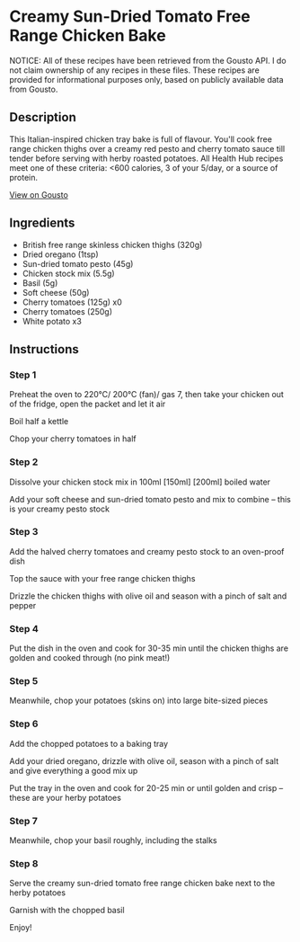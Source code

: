 # Creamy Sun-Dried Tomato Free Range Chicken Bake

NOTICE: All of these recipes have been retrieved from the Gousto API. I do not claim ownership of any recipes in these files. These recipes are provided for informational purposes only, based on publicly available data from Gousto.

## Description

This Italian-inspired chicken tray bake is full of flavour. You'll cook free range chicken thighs over a creamy red pesto and cherry tomato sauce till tender before serving with herby roasted potatoes. All Health Hub recipes meet one of these criteria: <600 calories, 3 of your 5/day, or a source of protein.

[View on Gousto](https://www.gousto.co.uk/recipes/cookbook/creamy-sun-dried-tomato-free-range-chicken-bake)

## Ingredients

- British free range skinless chicken thighs (320g)
- Dried oregano (1tsp)
- Sun-dried tomato pesto (45g)
- Chicken stock mix (5.5g)
- Basil (5g)
- Soft cheese (50g)
- Cherry tomatoes (125g) x0
- Cherry tomatoes (250g)
- White potato x3

## Instructions


### Step 1

Preheat the oven to 220°C/ 200°C (fan)/ gas 7, then take your chicken out of the fridge, open the packet and let it air

Boil half a kettle

Chop your cherry tomatoes in half


### Step 2

Dissolve your chicken stock mix in 100ml<span class="text-danger"> <span class="text-purple">[150ml] </span>[200ml]</span> boiled water

Add your soft cheese and sun-dried tomato pesto and mix to combine – this is your creamy pesto stock


### Step 3

Add the halved cherry tomatoes and creamy pesto stock to an oven-proof dish

Top the sauce with your free range chicken thighs

Drizzle the chicken thighs with olive oil and season with a pinch of salt and pepper


### Step 4

Put the dish in the oven and cook for 30-35 min until the chicken thighs are golden and cooked through (no pink meat!)


### Step 5

Meanwhile, chop your potatoes (skins on) into large bite-sized pieces


### Step 6

Add the chopped potatoes to a baking tray

Add your dried oregano, drizzle with olive oil, season with a pinch of salt and give everything a good mix up

Put the tray in the oven and cook for 20-25 min or until golden and crisp – these are your herby potatoes


### Step 7

Meanwhile, chop your basil roughly, including the stalks

### Step 8

Serve the creamy sun-dried tomato free range chicken bake next to the herby potatoes

Garnish with the chopped basil

Enjoy!

